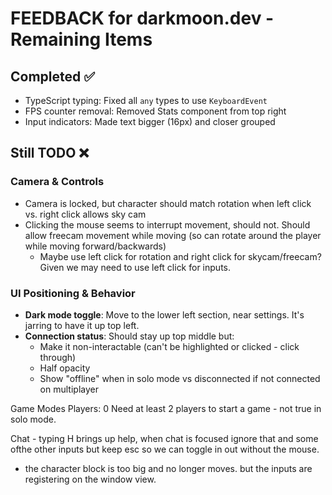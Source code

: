 # FEEDBACK for darkmoon.dev - Remaining Items

## Completed ✅

- TypeScript typing: Fixed all `any` types to use `KeyboardEvent`
- FPS counter removal: Removed Stats component from top right
- Input indicators: Made text bigger (16px) and closer grouped

## Still TODO ❌

### Camera & Controls

- Camera is locked, but character should match rotation when left click vs. right click allows sky cam
- Clicking the mouse seems to interrupt movement, should not. Should allow freecam movement while moving (so can rotate around the player while moving forward/backwards)
  - Maybe use left click for rotation and right click for skycam/freecam? Given we may need to use left click for inputs.

### UI Positioning & Behavior

- **Dark mode toggle**: Move to the lower left section, near settings. It's jarring to have it up top left.
- **Connection status**: Should stay up top middle but:
  - Make it non-interactable (can't be highlighted or clicked - click through)
  - Half opacity
  - Show "offline" when in solo mode vs disconnected if not connected on multiplayer

Game Modes
Players: 0
Need at least 2 players to start a game - not true in solo mode.


Chat - typing H brings up help, when chat is focused ignore that and some ofthe other inputs but keep esc so we can toggle in out without the mouse. 


- the character block is too big and no longer moves. but the inputs are registering on the window view.